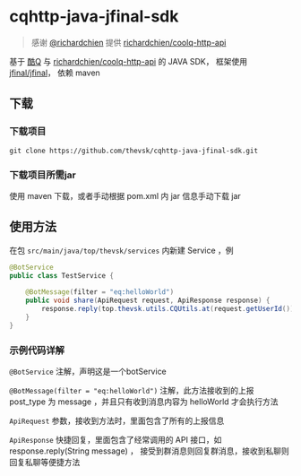 # cqhttp-java-jfinal-sdk 

> 感谢 [@richardchien](https://github.com/richardchien) 提供 [richardchien/coolq-http-api](https://github.com/richardchien/coolq-http-api)

基于 [酷Q](https://cqp.cc/) 与 [richardchien/coolq-http-api](https://github.com/richardchien/coolq-http-api) 的 JAVA SDK， 框架使用 [jfinal/jfinal](https://github.com/jfinal/jfinal)， 依赖 maven

## 下载

### 下载项目

```base
git clone https://github.com/thevsk/cqhttp-java-jfinal-sdk.git
```

### 下载项目所需jar

使用 maven 下载，或者手动根据 pom.xml 内 jar 信息手动下载 jar

## 使用方法

在包 `src/main/java/top/thevsk/services` 内新建 Service ，例

```java
@BotService
public class TestService {
    
    @BotMessage(filter = "eq:helloWorld")
    public void share(ApiRequest request, ApiResponse response) {
        response.reply(top.thevsk.utils.CQUtils.at(request.getUserId()) + "hello world!");
    }
}
```

### 示例代码详解

`@BotService` 注解，声明这是一个botService

`@BotMessage(filter = "eq:helloWorld")` 注解，此方法接收到的上报 post_type 为 message ，并且只有收到消息内容为 helloWorld 才会执行方法

`ApiRequest` 参数，接收到方法时，里面包含了所有的上报信息

`ApiResponse` 快捷回复，里面包含了经常调用的 API 接口，如 response.reply(String message) ， 接受到群消息则回复群消息，接收到私聊则回复私聊等便捷方法
